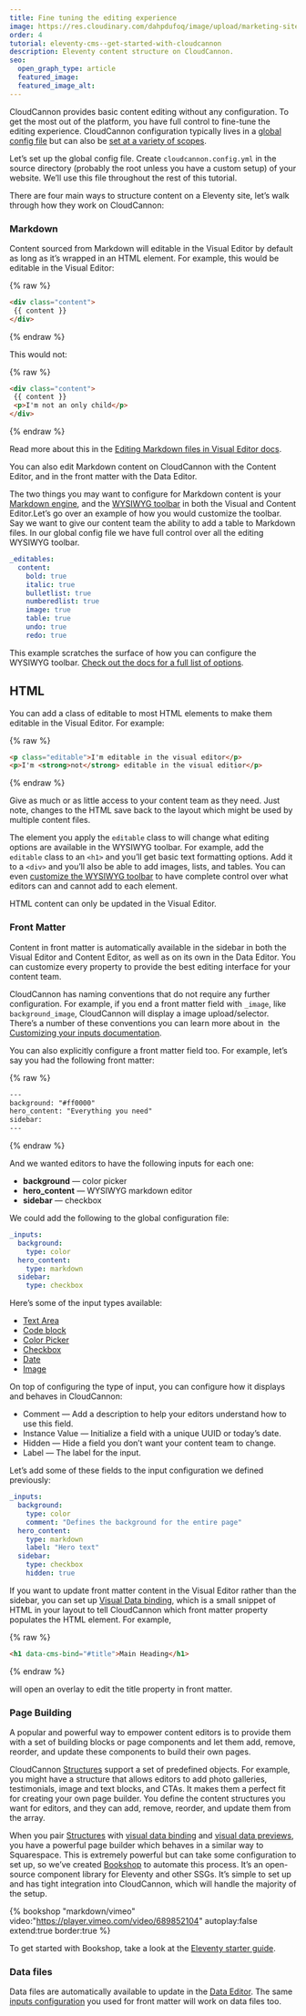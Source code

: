 ```yaml
---
title: Fine tuning the editing experience
image: https://res.cloudinary.com/dahpdufoq/image/upload/marketing-site/eleventy-cloudcannon-tutorial-social.png
order: 4
tutorial: eleventy-cms--get-started-with-cloudcannon
description: Eleventy content structure on CloudCannon.
seo:
  open_graph_type: article
  featured_image:
  featured_image_alt:
---
```

CloudCannon provides basic content editing without any configuration. To get the most out of the platform, you have full control to fine-tune the editing experience. CloudCannon configuration typically lives in a [global config file](https://cloudcannon.com/documentation/articles/setting-global-configuration/?ssg=Hugo) but can also be [set at a variety of scopes](https://cloudcannon.com/documentation/articles/using-the-configuration-cascade/?ssg=Hugo).

Let’s set up the global config file. Create `cloudcannon.config.yml` in the source directory (probably the root unless you have a custom setup) of your website. We’ll use this file throughout the rest of this tutorial.

There are four main ways to structure content on a Eleventy site, let’s walk through how they work on CloudCannon:

### Markdown

Content sourced from Markdown will editable in the Visual Editor by default as long as it’s wrapped in an HTML element. For example, this would be editable in the Visual Editor:

{% raw %}
 ```html
<div class="content">
  {{ content }}
</div>
```
{% endraw %}

This would not:

{% raw %}
 ```html
<div class="content">
  {{ content }}
  <p>I'm not an only child</p>
</div>
```
{% endraw %}

Read more about this in the [Editing Markdown files in Visual Editor docs](https://cloudcannon.com/documentation/articles/editing-markdown-files-in-the-visual-editor/?ssg=Hugo).

You can also edit Markdown content on CloudCannon with the Content Editor, and in the front matter with the Data Editor.

The two things you may want to configure for Markdown content is your [Markdown engine](https://cloudcannon.com/documentation/articles/configuring-your-markdown-engine/?ssg=Hugo), and the [WYSIWYG toolbar](https://cloudcannon.com/documentation/articles/defining-editable-regions-in-your-html/?ssg=Hugo#options) in both the Visual and Content Editor.Let’s go over an example of how you would customize the toolbar. Say we want to give our content team the ability to add a table to Markdown files. In our global config file we have full control over all the editing WYSIWYG toolbar.

```yaml
_editables:
  content:
    bold: true
    italic: true
    bulletlist: true
    numberedlist: true
    image: true
    table: true
    undo: true
    redo: true
```

This example scratches the surface of how you can configure the WYSIWYG toolbar. [Check out the docs for a full list of options](https://cloudcannon.com/documentation/articles/defining-editable-regions-in-your-html/?ssg=Hugo#options).

## HTML

You can add a class of editable to most HTML elements to make them editable in the Visual Editor. For example:

{% raw %}
 ```html
<p class="editable">I'm editable in the visual editor</p>
<p>I'm <strong>not</strong> editable in the visual editior</p>
```
{% endraw %}

Give as much or as little access to your content team as they need. Just note, changes to the HTML save back to the layout which might be used by multiple content files.

The element you apply the `editable` class to will change what editing options are available in the WYSIWYG toolbar. For example, add the `editable` class to an `<h1>` and you’ll get basic text formatting options. Add it to a `<div>` and you’ll also be able to add images, lists, and tables. You can even [customize the WYSIWYG toolbar](https://cloudcannon.com/documentation/articles/defining-editable-regions-in-your-html/?ssg=Hugo#options) to have complete control over what editors can and cannot add to each element.

HTML content can only be updated in the Visual Editor.

### Front Matter

Content in front matter is automatically available in the sidebar in both the Visual Editor and Content Editor, as well as on its own in the Data Editor. You can customize every property to provide the&nbsp;best editing interface for your content team.

CloudCannon has naming conventions that do not require any further configuration. For example, if you end a front matter field with `_image`, like `background_image`, CloudCannon will display a image upload/selector. There’s a number of these conventions you can learn more about in&nbsp; the [Customizing your inputs documentation](https://cloudcannon.com/documentation/articles/how-to-choose-what-input-is-used-in-the-data-editor/?ssg=Hugo).

You can also explicitly configure a front matter field too. For example, let’s say you had the following front matter:

{% raw %}
 ```html
---
background: "#ff0000"
hero_content: "Everything you need"
sidebar: 
---
```
{% endraw %}

And we wanted editors to have the following inputs for each one:

* **background**&nbsp;— color picker
* **hero\_content** — WYSIWYG markdown editor
* **sidebar** — checkbox

We could add the following to the global configuration file:

```yaml
_inputs:
  background:
    type: color
  hero_content:
    type: markdown
  sidebar:
    type: checkbox
```

Here’s some of the input types available:

* [Text Area](https://cloudcannon.com/documentation/articles/using-text-inputs-to-edit-your-data/?ssg=Hugo#textarea)
* [Code block](https://cloudcannon.com/documentation/articles/using-code-inputs-to-edit-your-data/?ssg=Hugo)
* [Color Picker](https://cloudcannon.com/documentation/articles/using-color-inputs-to-edit-your-data/?ssg=Hugo)
* [Checkbox](https://cloudcannon.com/documentation/articles/using-checkbox-inputs-to-edit-your-data/?ssg=Hugo#checkbox)
* [Date](https://cloudcannon.com/documentation/articles/using-date-and-time-inputs-to-edit-your-data/?ssg=Hugo)
* [Image](https://cloudcannon.com/documentation/articles/using-upload-inputs-to-edit-your-data/?ssg=Hugo#image)

On top of configuring the type of input, you can configure how it displays and behaves in CloudCannon:

* Comment — Add a description to help your editors understand how to use this field.
* Instance Value — Initialize a field with a unique UUID or today’s date.
* Hidden — Hide a field you don’t want your content team to change.
* Label — The label for the input.

Let’s add some of these fields to the input configuration we defined previously:

```yaml
_inputs:
  background:
    type: color
    comment: "Defines the background for the entire page"
  hero_content:
    type: markdown
    label: "Hero text"
  sidebar:
    type: checkbox
    hidden: true
```

If you want to update front matter content in the Visual Editor rather than the sidebar, you can set up [Visual Data binding](https://cloudcannon.com/documentation/articles/what-are-visual-data-bindings/?ssg=Hugo), which is a small snippet of HTML in your layout to tell CloudCannon which front matter property populates the HTML element. For example,

{% raw %}
 ```html
<h1 data-cms-bind="#title">Main Heading</h1>
```
{% endraw %}

will open an overlay to edit the title property in front matter.

### Page Building

A popular and powerful way to empower content editors is to provide them with a set of building blocks or page components and let them add, remove, reorder, and update these components to build their own pages.

CloudCannon [Structures](https://cloudcannon.com/documentation/articles/defining-what-adds-to-an-array-with-array-structures/?ssg=Hugo) support a set of predefined objects. For example, you might have a structure that allows editors to add photo galleries, testimonials, image and text blocks, and CTAs. It makes them a perfect fit for creating your own page builder. You define the content structures you want for editors, and they can add, remove, reorder, and update them from the array.

When you pair [Structures](https://cloudcannon.com/documentation/articles/defining-what-adds-to-an-array-with-array-structures/?ssg=Hugo) with [visual data binding](https://cloudcannon.com/documentation/articles/what-are-visual-data-bindings/?ssg=Hugo) and [visual data previews](https://cloudcannon.com/documentation/articles/using-live-editing-with-vanilla-js/?ssg=Hugo), you have a powerful page builder which behaves in a similar way to Squarespace. This is extremely powerful but can take some configuration to set up, so we’ve created [Bookshop](https://github.com/CloudCannon/bookshop) to automate this process. It’s an open-source component library for Eleventy and other SSGs. It’s simple to set up and has tight integration into CloudCannon, which will handle the majority of the setup.

{% bookshop "markdown/vimeo" video:"https://player.vimeo.com/video/689852104" autoplay:false extend:true border:true %}

To get started with Bookshop, take a look at the [Eleventy starter guide](https://github.com/CloudCannon/bookshop/blob/main/guides/eleventy.adoc).

### Data files

Data files are automatically available to update in the [Data Editor](https://cloudcannon.com/documentation/articles/introducing-the-data-editor/?ssg=Hugo). The same [inputs configuration](https://cloudcannon.com/documentation/articles/how-to-choose-what-input-is-used-in-the-data-editor/?ssg=Hugo) you used for front matter will work on data files too.

